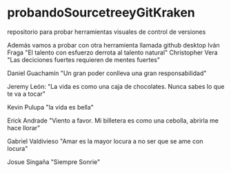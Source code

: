 # probandoSourcetreeyGitKraken
repositorio para probar herramientas visuales de control de versiones 

Además vamos a probar con otra herramienta llamada github desktop
Iván Fraga "El talento con esfuerzo derrota al talento natural"
Christopher Vera "Las deciciones fuertes requieren de mentes fuertes"

Daniel Guachamín "Un gran poder conlleva una gran responsabilidad"


Jeremy León: "La vida es como una caja de chocolates. Nunca sabes lo que te va a tocar"

Kevin Pulupa "la vida es bella"

Erick Andrade "Viento a favor. Mi billetera es como una cebolla, abrirla me hace llorar"

Gabriel Valdivieso "Amar es la mayor locura a no ser que se ame con locura"

Josue Singaña "Siempre Sonrie"

